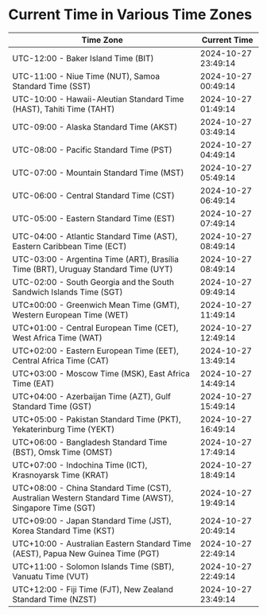 # Current Time in Various Time Zones

| Time Zone | Current Time |
|-----------|--------------|
| UTC-12:00 - Baker Island Time (BIT) | 2024-10-27 23:49:14 |
| UTC-11:00 - Niue Time (NUT), Samoa Standard Time (SST) | 2024-10-27 00:49:14 |
| UTC-10:00 - Hawaii-Aleutian Standard Time (HAST), Tahiti Time (TAHT) | 2024-10-27 01:49:14 |
| UTC-09:00 - Alaska Standard Time (AKST) | 2024-10-27 03:49:14 |
| UTC-08:00 - Pacific Standard Time (PST) | 2024-10-27 04:49:14 |
| UTC-07:00 - Mountain Standard Time (MST) | 2024-10-27 05:49:14 |
| UTC-06:00 - Central Standard Time (CST) | 2024-10-27 06:49:14 |
| UTC-05:00 - Eastern Standard Time (EST) | 2024-10-27 07:49:14 |
| UTC-04:00 - Atlantic Standard Time (AST), Eastern Caribbean Time (ECT) | 2024-10-27 08:49:14 |
| UTC-03:00 - Argentina Time (ART), Brasília Time (BRT), Uruguay Standard Time (UYT) | 2024-10-27 08:49:14 |
| UTC-02:00 - South Georgia and the South Sandwich Islands Time (SGT) | 2024-10-27 09:49:14 |
| UTC±00:00 - Greenwich Mean Time (GMT), Western European Time (WET) | 2024-10-27 11:49:14 |
| UTC+01:00 - Central European Time (CET), West Africa Time (WAT) | 2024-10-27 12:49:14 |
| UTC+02:00 - Eastern European Time (EET), Central Africa Time (CAT) | 2024-10-27 13:49:14 |
| UTC+03:00 - Moscow Time (MSK), East Africa Time (EAT) | 2024-10-27 14:49:14 |
| UTC+04:00 - Azerbaijan Time (AZT), Gulf Standard Time (GST) | 2024-10-27 15:49:14 |
| UTC+05:00 - Pakistan Standard Time (PKT), Yekaterinburg Time (YEKT) | 2024-10-27 16:49:14 |
| UTC+06:00 - Bangladesh Standard Time (BST), Omsk Time (OMST) | 2024-10-27 17:49:14 |
| UTC+07:00 - Indochina Time (ICT), Krasnoyarsk Time (KRAT) | 2024-10-27 18:49:14 |
| UTC+08:00 - China Standard Time (CST), Australian Western Standard Time (AWST), Singapore Time (SGT) | 2024-10-27 19:49:14 |
| UTC+09:00 - Japan Standard Time (JST), Korea Standard Time (KST) | 2024-10-27 20:49:14 |
| UTC+10:00 - Australian Eastern Standard Time (AEST), Papua New Guinea Time (PGT) | 2024-10-27 22:49:14 |
| UTC+11:00 - Solomon Islands Time (SBT), Vanuatu Time (VUT) | 2024-10-27 22:49:14 |
| UTC+12:00 - Fiji Time (FJT), New Zealand Standard Time (NZST) | 2024-10-27 23:49:14 |
